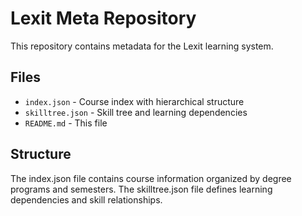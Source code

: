 # Lexit Meta Repository

This repository contains metadata for the Lexit learning system.

## Files

- `index.json` - Course index with hierarchical structure
- `skilltree.json` - Skill tree and learning dependencies
- `README.md` - This file

## Structure

The index.json file contains course information organized by degree programs and semesters.
The skilltree.json file defines learning dependencies and skill relationships.
